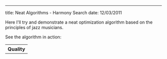--- 
title: Neat Algorithms - Harmony Search
date: 12/03/2011

Here I'll try and demonstrate a neat optimization algorithm based on the principles of jazz musicians. 

See the algorithm in action:
<div id="searchVis"></div>
<table id="searchResults">
  <tr class="out">
    <th>Quality</th>
  </tr>
</table>
<img src="/images/working.gif" id="status" style="display:none;">
<script type="text/javascript">
  var Harry = {};
</script>

<script src="/js/jquery.hive.js" type="text/javascript"></script>
<script src="/js/underscore.js" type="text/javascript"></script>
<script src="/js/protovis-d3.2.js" type="text/javascript"></script>
<script src="/js/harmonics/harmony.js" type="text/javascript"></script>
<script src="/js/harmonics/harmony_search.js" type="text/javascript"></script>
<script src="/js/harmonics/sudoku_harmony.js" type="text/javascript"></script>
<script src="/js/harmonics/sudoku.js" type="text/javascript"></script>
<link href='/css/harmonics.css' rel='stylesheet' type='text/css' /> 
